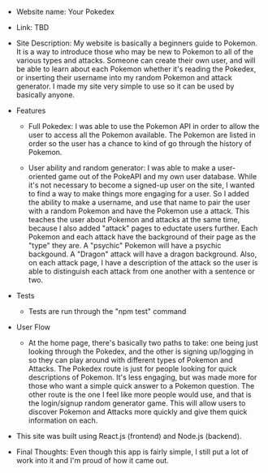 * Website name: Your Pokedex
* Link: TBD

* Site Description: My website is basically a beginners guide to Pokemon.  It is a way to introduce those who may be new to Pokemon to all of the various types and attacks.
Someone can create their own user, and will be able to learn about each Pokemon whether it's reading the Pokedex, or inserting their username into my random Pokemon
and attack generator.  I made my site very simple to use so it can be used by basically anyone.

* Features
  - Full Pokedex:  I was able to use the Pokemon API in order to allow the user to access all the Pokemon available.  The Pokemon are listed in order so the user has a chance
    to kind of go through the history of Pokemon.

  - User ability and random generator: I was able to make a user-oriented game out of the PokeAPI and my own user database.  While it's not necessary to become a signed-up
    user on the site, I wanted to find a way to make things more engaging for a user.  So I added the ability to make a username, and use that name to pair the user with
    a random Pokemon and have the Pokemon use a attack.  This teaches the user about Pokemon and attacks at the same time, because I also added "attack" pages to eductate users
    further. Each Pokemon and each attack have the background of their page as the "type" they are.  A "psychic" Pokemon will have a psychic backgound.  A "Dragon" attack
    will have a dragon background.  Also, on each attack page, I have a description of the attack so the user is able to distinguish each attack from one another with a sentence
    or two.

* Tests
  - Tests are run through the "npm test" command  
 
* User Flow
  - At the home page, there's basically two paths to take: one being just looking through the Pokedex, and the other is signing up/logging in so they can play around
    with different types of Pokemon and Attacks.  The Pokedex route is just for people looking for quick descriptions of Pokemon.  It's less engaging, but was made more
    for those who want a simple quick answer to a Pokemon question.  The other route is the one I feel like more people would use, and that is the login/signup random
    generator game.  This will allow users to discover Pokemon and Attacks more quickly and give them quick information on each.

* This site was built using React.js (frontend) and Node.js (backend).

* Final Thoughts: Even though this app is fairly simple, I still put a lot of work into it and I'm proud of how it came out.
